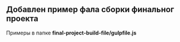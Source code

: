 ## Добавлен пример фала сборки финальног проекта

Примеры в папке **final-project-build-file/gulpfile.js**
